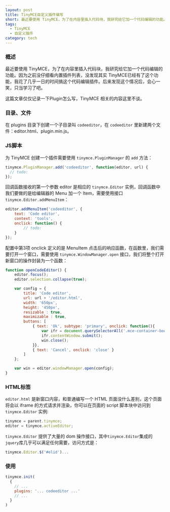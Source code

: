 ```yaml
---
layout: post
title: TinyMCE自定义插件编写
short: 最近要使用 TinyMCE，为了在内容里插入代码块，我研究给它加一个代码编辑的功能。因为之前没仔细看内置插件列表，没发现其实 TinyMCE已经有了这个功能，我花了几乎一日的时间搞这个代码编辑插件。后来发现这个情况后，会心一笑，只当学习了吧
tags:
  - TinyMCE
  - 自定义插件
category: tech
---
```


### 概述

最近要使用 TinyMCE，为了在内容里插入代码块，我研究给它加一个代码编辑的功能。因为之前没仔细看内置插件列表，没发现其实 TinyMCE已经有了这个功能，我花了几乎一日的时间搞这个代码编辑插件。后来发现这个情况后，会心一笑，只当学习了吧。

这篇文章仅仅记录一下Plugin怎么写，TinyMCE 相关的内容这里不谈。

### 目录、文件

在 plugins 目录下创建一个子目录叫 `codeeditor`，在 `codeeditor` 里新建两个文件：editor.html、plugin.min.js。

### JS脚本

为 TinyMCE 创建一个插件需要使用 `tinymce.PluginManager` 的 `add` 方法：

```js
tinymce.PluginManager.add('codeeditor', function(editor, url) {
  // todo:
});
```

回调函数接收的第一个参数 editor 是相应的 `tinymce.Editor` 实例，回调函数中我们要做的是给编辑器的 Menu 加一个 Item，需要使用接口 `tinymce.Editor.addMenuItem`：

```js
editor.addMenuItem('codeeditor', {
    text: 'Code editor',
    context: 'tools',
    onclick: function() {
        // todo:
    }
});
```

配置中第3项 onclick 定义的是 MenuItem 点击后的响应函数，在函数里，我们需要打开一个窗口，需要使用 `tinymce.WindowManager.open` 接口，我们将整个打开新窗口的操作封装为一个函数：

```js
function openCodeEditor() {
    editor.focus();
    editor.selection.collapse(true);

    var config = {
        title: 'Code editor',
        url: url + '/editor.html',
        width: '650px',
        height: '450px',
        resizable : true,
        maximizable : true,
        buttons: [
            { text: 'Ok', subtype: 'primary', onclick: function(){
                var ifr = document.querySelectorAll('.mce-container-body>iframe')[0];
                ifr.contentWindow.submit();
                win.close();
            }},
            { text: 'Cancel', onclick: 'close' }
        ]
    };

    var win = editor.windowManager.open(config);
}
```

### HTML标签

`editor.html` 是新窗口内容，和普通编写一个 HTML 页面没什么差别，这个页面将会以 iframe 的方式请求并渲染，你可以在页面的 script 脚本块中访问到 `tinymce.Editor` 实例:

```js
tinymce = parent.tinymce;
editor = tinymce.activeEditor;
```

`tinymce.Editor` 提供了大量的 dom 操作接口，其中`tinymce.Editor`集成的`jquery`库几乎可以满足任何需要，访问方式是：

```js
tinymce.Editor.$('#elid')...
```

### 使用

```js
tinymce.init(
  {
    // ...
    plugins: '... codeeditor ...'
    // ...
  }
)
```
